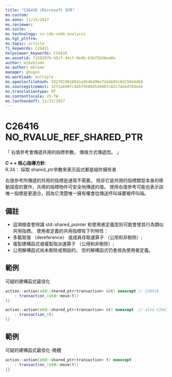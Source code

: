 ```yaml
---
title: "C26416 |Microsoft 文件"
ms.custom: 
ms.date: 11/15/2017
ms.reviewer: 
ms.suite: 
ms.technology: vs-ide-code-analysis
ms.tgt_pltfrm: 
ms.topic: article
f1_keywords: C26411
helpviewer_keywords: C26416
ms.assetid: f158207b-45cf-44cf-8e4b-b5b75b56ea0e
author: mikeblome
ms.author: mblome
manager: ghogen
ms.workload: multiple
ms.openlocfilehash: 582f019810041a954b496e72ebb05c0d15664d60
ms.sourcegitcommit: 32f1a690fc445f9586d53698fc82c7debd784eeb
ms.translationtype: MT
ms.contentlocale: zh-TW
ms.lasthandoff: 12/22/2017
---
```

# <a name="c26416-norvaluerefsharedptr"></a>C26416 NO_RVALUE_REF_SHARED_PTR
「 右值參考會傳遞共用的指標參數。 傳值方式傳遞而。 」

**C + + 核心指導方針**:   
R.34： 採取 shared_ptr<widget>參數來表示函式都是組件擁有者

右值參考所傳遞的共用的指標是通常不需要。 除非它是共用的指標類型本身的移動語意的實作，共用的指標物件可安全地傳遞的值。 使用右值參考可能也表示該唯一指標是更適合，因為它清楚唯一擁有權會從傳送呼叫端要被呼叫端。

## <a name="remarks"></a>備註
-  這項檢查會辨識 std::shared_pointer 和使用者定義型別可能會使其行為類似共用指標。 使用者定義的共用指標有下列特性：
-  多載取值 （dereference） 或成員存取運算子 （公用和非刪除）;
-  複製建構函式或複製指派運算子 （公用和非刪除）;
-  公用解構函式尚未刪除或預設的。 空的解構函式仍會視為使用者定義。

## <a name="example"></a>範例 
可疑的建構函式最佳化

```cpp
action::action(std::shared_ptr<transaction> &&t) noexcept // C26416
    : transaction_(std::move(t))
{}

action::action(std::shared_ptr<transaction> &t) noexcept  // also C26417 LVALUE_REF_SHARED_PTR
    : transaction_(t)
{}
```

## <a name="example"></a>範例 
可疑的建構函式最佳化-簡體

```cpp
action::action(std::shared_ptr<transaction> t) noexcept
    : transaction_(std::move(t))
{} 
```
